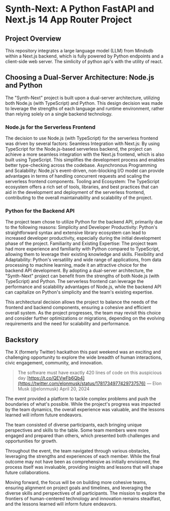 # Synth-Next: A Python FastAPI and Next.js 14 App Router Project

## Project Overview

This repository integrates a large language model (LLM) from Mindsdb within a Next.js backend, which is fully powered by Python endpoints and a client-side web server. The simlicity of python api's with the utility of react.

## Choosing a Dual-Server Architecture: Node.js and Python

The "Synth-Next" project is built upon a dual-server architecture, utilizing both Node.js (with TypeScript) and Python. This design decision was made to leverage the strengths of each language and runtime environment, rather than relying solely on a single backend technology.
### Node.js for the Serverless Frontend
The decision to use Node.js (with TypeScript) for the serverless frontend was driven by several factors:
Seamless Integration with Next.js: By using TypeScript for the Node.js-based serverless backend, the project can achieve a more seamless integration with the Next.js frontend, which is also built using TypeScript. This simplifies the development process and enables better type-checking across the codebase.
Asynchronous Programming and Scalability: Node.js's event-driven, non-blocking I/O model can provide advantages in terms of handling concurrent requests and scaling the serverless frontend components.
Tooling and Ecosystem: The TypeScript ecosystem offers a rich set of tools, libraries, and best practices that can aid in the development and deployment of the serverless frontend, contributing to the overall maintainability and scalability of the project.

### Python for the Backend API
The project team chose to utilize Python for the backend API, primarily due to the following reasons:
Simplicity and Developer Productivity: Python's straightforward syntax and extensive library ecosystem can lead to increased developer productivity, especially during the initial development phase of the project.
Familiarity and Existing Expertise: The project team had more experience and familiarity with Python compared to TypeScript, allowing them to leverage their existing knowledge and skills.
Flexibility and Adaptability: Python's versatility and wide range of applications, from data processing to machine learning, made it an attractive choice for the backend API development.
By adopting a dual-server architecture, the "Synth-Next" project can benefit from the strengths of both Node.js (with TypeScript) and Python. The serverless frontend can leverage the performance and scalability advantages of Node.js, while the backend API can capitalize on Python's simplicity and the team's existing expertise.

This architectural decision allows the project to balance the needs of the frontend and backend components, ensuring a cohesive and efficient overall system. As the project progresses, the team may revisit this choice and consider further optimizations or migrations, depending on the evolving requirements and the need for scalability and performance. 


## Backstory

The X (formerly Twitter) hackathon this past weekend was an exciting and challenging opportunity to explore the wide breadth of human interactions, civic engagement, community, and innovation.

> The software must have exactly 420 lines of code on this auspicious day [https://t.co/QEVwFb6Qb4](https://twitter.com/elonmusk/status/1781734977429737576)
> — Elon Musk (@elonmusk) April 20, 2024

The event provided a platform to tackle complex problems and push the boundaries of what's possible. While the project's progress was impacted by the team dynamics, the overall experience was valuable, and the lessons learned will inform future endeavors.

The team consisted of diverse participants, each bringing unique perspectives and skills to the table. Some team members were more engaged and prepared than others, which presented both challenges and opportunities for growth.

Throughout the event, the team navigated through various obstacles, leveraging the strengths and experiences of each member. While the final outcome may not have been as comprehensive as initially envisioned, the process itself was invaluable, providing insights and lessons that will shape future collaborations.

Moving forward, the focus will be on building more cohesive teams, ensuring alignment on project goals and timelines, and leveraging the diverse skills and perspectives of all participants. The mission to explore the frontiers of human-centered technology and innovation remains steadfast, and the lessons learned will inform future endeavors.